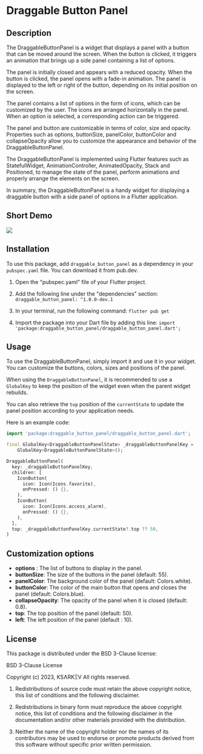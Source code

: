 # Draggable Button Panel

## Description
The DraggableButtonPanel is a widget that displays a panel with a button that can be moved around the screen.
When the button is clicked, it triggers an animation that brings up a side panel containing a list of options.

The panel is initially closed and appears with a reduced opacity.
When the button is clicked, the panel opens with a fade-in animation. The panel is displayed to the left or right of the button, depending on its initial position on the screen.

The panel contains a list of options in the form of icons, which can be customized by the user.
The icons are arranged horizontally in the panel. When an option is selected, a corresponding action can be triggered.

The panel and button are customizable in terms of color, size and opacity.
Properties such as options, buttonSize, panelColor, buttonColor and collapseOpacity allow you to customize the appearance and behavior of the DraggableButtonPanel.

The DraggableButtonPanel is implemented using Flutter features such as StatefulWidget, AnimationController, AnimatedOpacity, Stack and Positioned, to manage the state of the panel, perform animations and properly arrange the elements on the screen.

In summary, the DraggableButtonPanel is a handy widget for displaying a draggable button with a side panel of options in a Flutter application.

## Short Demo

![](https://github.com/KsarKev/draggable_button_panel/)

## Installation

To use this package, add `draggable_button_panel` as a dependency in your `pubspec.yaml` file. You can download it from pub.dev.

1. Open the "pubspec.yaml" file of your Flutter project.

2. Add the following line under the "dependencies" section:
   `draggable_button_panel: ^1.0.0-dev.1`

3. In your terminal, run the following command:
   `flutter pub get`

4. Import the package into your Dart file by adding this line:
   `import 'package:draggable_button_panel/draggable_button_panel.dart';`

## Usage

To use the DraggableButtonPanel, simply import it and use it in your widget. You can customize the buttons, colors, sizes and positions of the panel.

When using the `DraggableButtonPanel`, it is recommended to use a `GlobalKey` to keep the position of the widget even when the parent widget rebuilds.

You can also retrieve the `top` position of the `currentState` to update the panel position according to your application needs.

Here is an example code:

```dart
import 'package:draggable_button_panel/draggable_button_panel.dart';

final GlobalKey<DraggableButtonPanelState> _draggableButtonPanelKey =
    GlobalKey<DraggableButtonPanelState>();

DraggableButtonPanel(
  key: _draggableButtonPanelKey,
  children: [
    IconButton(
      icon: Icon(Icons.favorite),
      onPressed: () {},
    ),
    IconButton(
      icon: Icon(Icons.access_alarm),
      onPressed: () {},
    ),
  ],
  top: _draggableButtonPanelKey.currentState?.top ?? 50,
)
```

## Customization options
- **options** : The list of buttons to display in the panel.
- **buttonSize**: The size of the buttons in the panel (default: 55).
- **panelColor**: The background color of the panel (default: Colors.white).
- **buttonColor**: The color of the main button that opens and closes the panel (default: Colors.blue).
- **collapseOpacity**: The opacity of the panel when it is closed (default: 0.8).
- **top**: The top position of the panel (default: 50).
- **left**: The left position of the panel (default : 10).

## License
This package is distributed under the BSD 3-Clause license:

BSD 3-Clause License

Copyright (c) 2023, KSɅRKΞV
All rights reserved.

1. Redistributions of source code must retain the above copyright notice, this
   list of conditions and the following disclaimer.

2. Redistributions in binary form must reproduce the above copyright notice,
   this list of conditions and the following disclaimer in the documentation
   and/or other materials provided with the distribution.

3. Neither the name of the copyright holder nor the names of its
   contributors may be used to endorse or promote products derived from
   this software without specific prior written permission.
